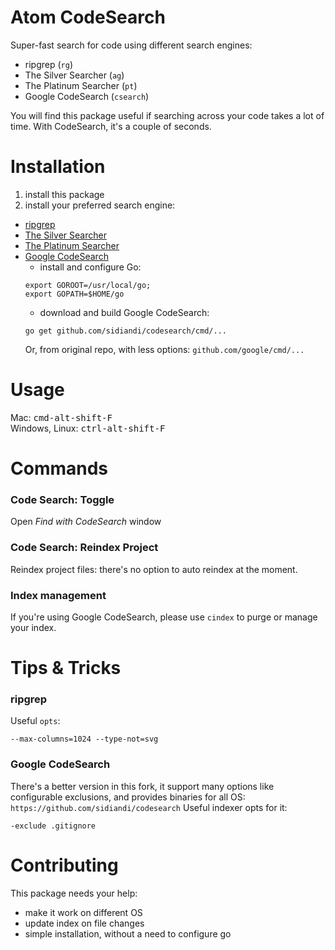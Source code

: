 # Atom CodeSearch

Super-fast search for code using different search engines:

- ripgrep (`rg`)
- The Silver Searcher (`ag`)
- The Platinum Searcher (`pt`)
- Google CodeSearch (`csearch`)

You will find this package useful if searching across your code takes a lot of time. With CodeSearch, it's a couple of seconds.

# Installation

1. install this package
2. install your preferred search engine:

  - [ripgrep](https://github.com/BurntSushi/ripgrep)
  - [The Silver Searcher](https://github.com/ggreer/the_silver_searcher)
  - [The Platinum Searcher](https://github.com/monochromegane/the_platinum_searcher)
  - [Google CodeSearch](https://github.com/google/codesearch)
    - install and configure Go:
    ```
    export GOROOT=/usr/local/go;
    export GOPATH=$HOME/go
    ```
    - download and build Google CodeSearch:
    ```
    go get github.com/sidiandi/codesearch/cmd/...
    ```
    Or, from original repo, with less options: `github.com/google/cmd/...`

# Usage

Mac: <kbd>cmd-alt-shift-F</kbd>  
Windows, Linux: <kbd>ctrl-alt-shift-F</kbd>

# Commands

### Code Search: Toggle

Open *Find with CodeSearch* window

### Code Search: Reindex Project

Reindex project files: there's no option to auto reindex at the moment.

### Index management

If you're using Google CodeSearch, please use `cindex` to purge or manage your index.

# Tips & Tricks

###  ripgrep

Useful `opts`:
```
--max-columns=1024 --type-not=svg
```

### Google CodeSearch

There's a better version in this fork, it support many options like configurable exclusions, and provides binaries for all OS: `https://github.com/sidiandi/codesearch`
Useful indexer opts for it:
```
-exclude .gitignore
```

# Contributing

This package needs your help:
- make it work on different OS
- update index on file changes
- simple installation, without a need to configure go
